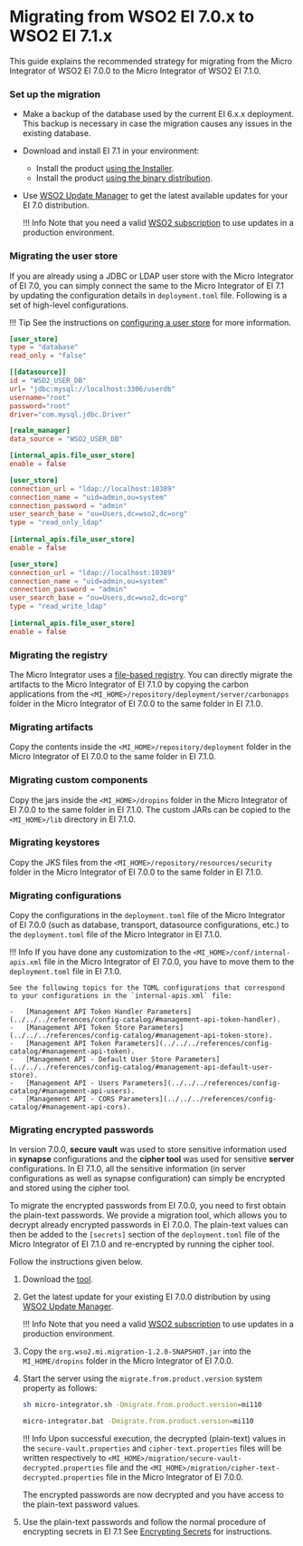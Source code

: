 # Migrating from WSO2 EI 7.0.x to WSO2 EI 7.1.x

This guide explains the recommended strategy for migrating from the Micro Integrator of WSO2 EI 7.0.0 to the Micro Integrator of WSO2 EI 7.1.0.

### Set up the migration

-	Make a backup of the database used by the current EI 6.x.x deployment. This backup is necessary in case the migration causes any issues in the existing database.
-	Download and install EI 7.1 in your environment:

	-	Install the product [using the Installer](../../../setup/installation/install_in_vm_installer).
	-	Install the product [using the binary distribution](../../../setup/installation/install_in_vm_binary).

-	Use [WSO2 Update Manager](https://docs.wso2.com/display/updates/) to get the latest available updates for your EI 7.0 distribution.

	!!! Info
		Note that you need a valid [WSO2 subscription](https://wso2.com/subscription) to use updates in a production environment.

### Migrating the user store

If you are already using a JDBC or LDAP user store with the Micro Integrator of EI 7.0, you can simply connect the same to the Micro Integrator of EI 7.1 by updating the configuration details in `deployment.toml` file. Following is a set of high-level configurations. 

!!! Tip
	See the instructions on [configuring a user store](../../user_stores/setting_up_a_userstore) for more information.

```toml tab='RDBMS User Store'
[user_store]
type = "database"
read_only = "false"

[[datasource]]
id = "WSO2_USER_DB"
url= "jdbc:mysql://localhost:3306/userdb"
username="root"
password="root"
driver="com.mysql.jdbc.Driver"

[realm_manager]
data_source = "WSO2_USER_DB" 

[internal_apis.file_user_store]
enable = false
```

```toml tab='Read-Only LDAP User Store'
[user_store]
connection_url = "ldap://localhost:10389"  
connection_name = "uid=admin,ou=system"
connection_password = "admin"  
user_search_base = "ou=Users,dc=wso2,dc=org"
type = "read_only_ldap"
   
[internal_apis.file_user_store]
enable = false
```

```toml tab='Read-Write LDAP User Store'
[user_store]
connection_url = "ldap://localhost:10389"  
connection_name = "uid=admin,ou=system"
connection_password = "admin"  
user_search_base = "ou=Users,dc=wso2,dc=org"
type = "read_write_ldap"
   
[internal_apis.file_user_store]
enable = false
```

### Migrating the registry
The Micro Integrator uses a [file-based registry](../file_based_registry). You can directly migrate the artifacts to the Micro Integrator of EI 7.1.0 by copying the carbon applications from the `<MI_HOME>/repository/deployment/server/carbonapps` folder in the Micro Integrator of EI 7.0.0 to the same folder in EI 7.1.0. 

### Migrating artifacts
Copy the contents inside the `<MI_HOME>/repository/deployment` folder in the Micro Integrator of EI 7.0.0 to the same folder in EI 7.1.0.

### Migrating custom components
Copy the jars inside the `<MI_HOME>/dropins` folder in the Micro Integrator of EI 7.0.0 to the same folder in EI 7.1.0. The custom JARs can be copied to the `<MI_HOME>/lib` directory in EI 7.1.0.

### Migrating keystores
Copy the JKS files from the `<MI_HOME>/repository/resources/security` folder in the Micro Integrator of EI 7.0.0 to the same folder in EI 7.1.0.

### Migrating configurations
Copy the configurations in the `deployment.toml` file of the Micro Integrator of EI 7.0.0 (such as database, transport, datasource configurations, etc.) to the `deployment.toml` file of the Micro Integrator in EI 7.1.0.

!!! Info
	If you have done any customization to the `<MI_HOME>/conf/internal-apis.xml` file in the Micro Integrator of EI 7.0.0, you have to move them to the `deployment.toml` file in EI 7.1.0. 

	See the following topics for the TOML configurations that correspond to your configurations in the `internal-apis.xml` file:
	
	-	[Management API Token Handler Parameters](../../../references/config-catalog/#management-api-token-handler).
	-	[Management API Token Store Parameters](../../../references/config-catalog/#management-api-token-store).
	-	[Management API Token Parameters](../../../references/config-catalog/#management-api-token).
	-	[Management API - Default User Store Parameters](../../../references/config-catalog/#management-api-default-user-store).
	-	[Management API - Users Parameters](../../../references/config-catalog/#management-api-users).
	-	[Management API - CORS Parameters](../../../references/config-catalog/#management-api-cors).

### Migrating encrypted passwords

In version 7.0.0, **secure vault** was used to store sensitive information used in **synapse** configurations and the **cipher tool** was used for sensitive **server** configurations. In EI 7.1.0, all the sensitive information (in server configurations as well as synapse configuration) can simply be encrypted and stored using the cipher tool.

To migrate the encrypted passwords from EI 7.0.0, you need to first obtain the plain-text passwords. We provide a migration tool, which allows you to decrypt already encrypted passwords in EI 7.0.0.  The plain-text values can then be added to the `[secrets]` section of the `deployment.toml` file of the Micro Integrator of EI 7.1.0 and re-encrypted by running the cipher tool. 

Follow the instructions given below.

1. Download the [tool](https://github.com/wso2-docs/WSO2_EI/tree/master/migration-client).
2. Get the latest update for your existing EI 7.0.0 distribution by using [WSO2 Update Manager](https://docs.wso2.com/display/updates/).

	!!! Info
		Note that you need a valid [WSO2 subscription](https://wso2.com/subscription) to use updates in a production environment.

3. Copy the `org.wso2.mi.migration-1.2.0-SNAPSHOT.jar` into the `MI_HOME/dropins` folder in the Micro Integrator of EI 7.0.0.

4. Start the server using the `migrate.from.product.version` system property as follows:

	```bash tab='On Linux/Unix'
	sh micro-integrator.sh -Dmigrate.from.product.version=mi110
	```
	
	```bash tab='On Windows'
	micro-integrator.bat -Dmigrate.from.product.version=mi110
	```

	!!! Info
		Upon successful execution, the decrypted (plain-text) values in the `secure-vault.properties` and `cipher-text.properties` files will be written respectively to `<MI_HOME>/migration/secure-vault-decrypted.properties` file and the `<MI_HOME>/migration/cipher-text-decrypted.properties` file in the Micro Integrator of EI 7.0.0.

	The encrypted passwords are now decrypted and you have access to the plain-text password values.

5.	Use the plain-text passwords and follow the normal procedure of encrypting secrets in EI 7.1 See [Encrypting Secrets](../../security/encrypting_plain_text) for instructions.
